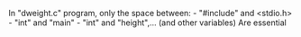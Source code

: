 In "dweight.c" program, only the space between: 
    - "#include" and <stdio.h>
    - "int" and "main"
    - "int" and "height",... (and other variables)
Are essential
